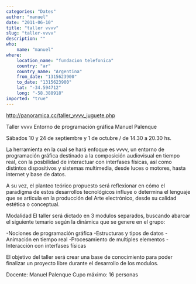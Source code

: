 ```yaml
---
categories: "Dates"
author: "manuel"
date: "2011-06-10"
title: "taller vvvv"
slug: "taller-vvvv"
description: ""
who: 
    name: "manuel"
where: 
    location_name: "fundacion telefonica"
    country: "ar"
    country_name: "Argentina"
    from_date: "1315623900"
    to_date: "1315623900"
    lat: "-34.594712"
    long: "-58.388918"
imported: "true"
---
```



<http://panoramica.cc/taller_vvvv_juguete.php>

Taller vvvv
Entorno de programación gráfica
Manuel Palenque

Sábados 10 y 24 de septiembre y 1 de octubre / de 14.30 a 20.30 hs.

La herramienta en la cual se hará enfoque es vvvv, un entorno de programación gráfica destinado a la composición audiovisual en tiempo real, con la posbilidad de interactuar con interfases físicas, así como distintos dispositivos y sistemas multimedia, desde luces o motores, hasta internet y base de datos.

A su vez, el planteo teórico propuesto será reflexionar en cómo el paradigma de estos desarrollos tecnológicos influye o determina el lenguaje que se articula en la producción del Arte electrónico, desde su calidad estética o conceptual.

Modalidad
El taller será dictado en 3 modulos separados, buscando abarcar el siguiente temario según la dinámica que se genere en el grupo:

-Nociones de programación gráfica
-Estructuras y tipos de datos
-Animación en tiempo real
-Procesamiento de multiples elementos
-Interacción con interfases físicas


El objetivo del taller será crear una base de conocimiento para poder finalizar un proyecto libre durante el desarrollo de los modulos.

Docente: Manuel Palenque
Cupo máximo: 16 personas
